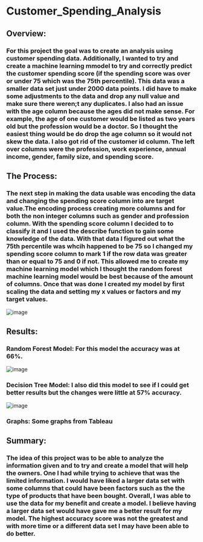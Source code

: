 # Customer_Spending_Analysis
## Overview:
### For this project the goal was to create an analysis using customer spending data. Additionally, I wanted to try and create a machine learning mmodel to try and correctly predict the customer spending score (if the spending score was over or under 75 which was the 75th percentile). This data was a smaller data set just under 2000 data points. I did have to make some adjustments to the data and drop any null value and make sure there weren;t any duplicates. I also had an issue with the age column because the ages did not make sense. For example, the age of one customer would be listed as two years old but the profession would be a doctor. So I thought the easiest thing would be do drop the age column so it would not skew the data. I also got rid of the customer id column. The left over columns were the profession, work experience, annual income, gender, family size, and spending score. 
## The Process:
### The next step in making the data usable was encoding the data and changing the spending score column into are target value.The encoding process creating more columns and for both the non integer columns such as gender and profession column. With the spending score column I decided to to classify it and I used the describe function to gain some knowledge of the data. With that data I figured out what the 75th percentile was whcih happened to be 75 so I changed my spending score column to mark 1 if the row data was greater than or equal to 75 and 0 if not. This allowed me to create my machine learning model which I thought the random forest machine learning model would be best because of the amount of columns. Once that was done I created my model by first scaling the data and setting my x values or factors and my target values.
![image](https://user-images.githubusercontent.com/112527054/228586956-36852b27-6cc3-43c4-90db-dd103ac5f9ae.png)
## Results:
### Random Forest Model: For this model the accuracy was at 66%.
![image](https://user-images.githubusercontent.com/112527054/228593407-0468da67-f83f-4c1c-a398-3cc5b6de9fb7.png)
### Decision Tree Model: I also did this model to see if I could get better results but the changes were little at 57% accuracy.
![image](https://user-images.githubusercontent.com/112527054/228594420-be895c3f-1d7d-42fb-a757-2f618ee90538.png)
### Graphs: Some graphs from Tableau

## Summary:
### The idea of this project was to be able to analyze the information given and to try and create a model that will help the owners. One I had while trying to achieve that was the limited information. I would have liked a larger data set with some columns that could have been factors such as the the type of products that have been bought. Overall, I was able to use the data for my benefit and create a model. I believe having a larger data set would have gave me a better result for my model. The highest accuracy score was not the greatest and with more time or a different data set I may have been able to do better.
